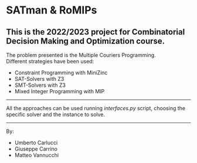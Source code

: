 # SATman & RoMIPs
This is the 2022/2023 project for Combinatorial Decision Making and Optimization course.
<br> 
---
The problem presented is the Multiple Couriers Programming.<br>
Different strategies have been used:
- Constraint Programming with MiniZinc
- SAT-Solvers with Z3
- SMT-Solvers with Z3
- Mixed Integer Programming with MIP
---
All the approaches can be used running _interfaces.py_ script, choosing the specific solver and the instance to solve.

---
By:
- Umberto Carlucci
- Giuseppe Carrino
- Matteo Vannucchi
